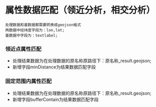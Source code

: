 # 属性数据匹配（领近分析，相交分析）
    处理数据和基数据都需要转换成geojson格式
    两数据中经纬度字段为：lon,lat;
    基数据中字段为：textlabel;
### 领近点属性匹配

* 处理结果数据为在处理数据的原名称原路径下：原名称_result.geojson;
* 新增字段minDistance为结果数据匹配字段


### 固定范围内属性匹配

* 处理结果数据为在处理数据的原名称原路径下：原名称_result.geojson;
* 新增字段bufferContain为结果数据匹配字段
